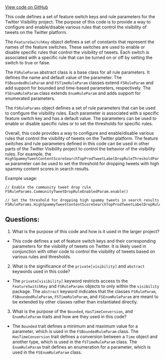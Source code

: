 [View code on GitHub](https://github.com/misbahsy/the-algorithm/visibilitylib/src/main/scala/com/twitter/visibility/configapi/params/FSRuleParams.scala)

This code defines a set of feature switch keys and rule parameters for the Twitter Visibility project. The purpose of this code is to provide a way to configure and enable/disable various rules that control the visibility of tweets on the Twitter platform. 

The `FeatureSwitchKey` object defines a set of constants that represent the names of the feature switches. These switches are used to enable or disable specific rules that control the visibility of tweets. Each switch is associated with a specific rule that can be turned on or off by setting the switch to true or false.

The `FSRuleParam` abstract class is a base class for all rule parameters. It defines the name and default value of the parameter. The `FSBoundedRuleParam` and `FSTimeRuleParam` classes extend `FSRuleParam` and add support for bounded and time-based parameters, respectively. The `FSEnumRuleParam` class extends `EnumRuleParam` and adds support for enumerated parameters.

The `FSRuleParams` object defines a set of rule parameters that can be used to configure the visibility rules. Each parameter is associated with a specific feature switch key and has a default value. The parameters can be used to enable or disable specific rules or to set the thresholds for specific rules.

Overall, this code provides a way to configure and enable/disable various rules that control the visibility of tweets on the Twitter platform. The feature switches and rule parameters defined in this code can be used in other parts of the Twitter Visibility project to control the behavior of the visibility rules. For example, the `HighSpammyTweetContentScoreSearchTopProdTweetLabelDropRuleThresholdParam` parameter can be used to set the threshold for dropping tweets with high spammy content scores in search results. 

Example usage:

```
// Enable the community tweet drop rule
FSRuleParams.CommunityTweetDropRuleEnabledParam.enable()

// Set the threshold for dropping high spammy tweets in search results
FSRuleParams.HighSpammyTweetContentScoreSearchTopProdTweetLabelDropRuleThresholdParam.set(0.8)
```
## Questions: 
 1. What is the purpose of this code and how is it used in the larger project?
- This code defines a set of feature switch keys and their corresponding parameters for the visibility of tweets on Twitter. It is likely used in conjunction with other code to control the visibility of tweets based on various rules and thresholds.
2. What is the significance of the `private[visibility]` and `abstract` keywords used in this code?
- The `private[visibility]` keyword restricts access to the `FeatureSwitchKey` and `FSRuleParams` objects to only within the `visibility` package. The `abstract` keyword indicates that the classes `FSRuleParam`, `FSBoundedRuleParam`, `FSTimeRuleParam`, and `FSEnumRuleParam` are meant to be extended by other classes rather than instantiated directly.
3. What is the purpose of the `Bounded`, `HasTimeConversion`, and `EnumRuleParam` traits and how are they used in this code?
- The `Bounded` trait defines a minimum and maximum value for a parameter, which is used in the `FSBoundedRuleParam` class. The `HasTimeConversion` trait defines a conversion between a `Time` object and another type, which is used in the `FSTimeRuleParam` class. The `EnumRuleParam` trait defines an enumeration for a parameter, which is used in the `FSEnumRuleParam` class.
